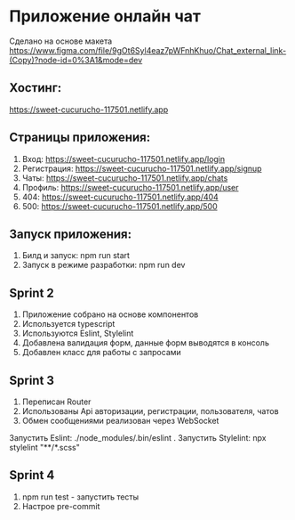 # Приложение онлайн чат
Сделано на основе макета https://www.figma.com/file/9gOt6Syl4eaz7pWFnhKhuo/Chat_external_link-(Copy)?node-id=0%3A1&mode=dev

## Хостинг:
https://sweet-cucurucho-117501.netlify.app

## Страницы приложения:
1. Вход: https://sweet-cucurucho-117501.netlify.app/login
2. Регистрация: https://sweet-cucurucho-117501.netlify.app/signup
3. Чаты: https://sweet-cucurucho-117501.netlify.app/chats
4. Профиль: https://sweet-cucurucho-117501.netlify.app/user
5. 404: https://sweet-cucurucho-117501.netlify.app/404
6. 500: https://sweet-cucurucho-117501.netlify.app/500

## Запуск приложения:
1. Билд и запуск: npm run start
2. Запуск в режиме разработки: npm run dev

## Sprint 2
1. Приложение собрано на основе компонентов
2. Используется typescript
3. Используются Eslint, Stylelint
4. Добавлена валидация форм, данные форм выводятся в консоль
5. Добавлен класс для работы с запросами

## Sprint 3
1. Переписан Router
2. Использованы Api авторизации, регистрации, пользователя, чатов
3. Обмен сообщениями реализован через WebSocket

Запустить Eslint: ./node_modules/.bin/eslint .
Запустить Stylelint: npx stylelint "**/*.scss"

## Sprint 4
1. npm run test - запустить тесты
2. Настрое pre-commit
